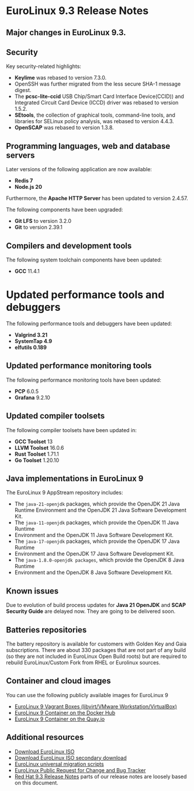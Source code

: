 # EuroLinux 9.3 Release Notes

## Major changes in EuroLinux 9.3.

## Security

Key security-related highlights:

- **Keylime** was rebased to version 7.3.0.
- OpenSSH was further migrated from the less secure SHA-1 message digest.
- The **pcsc-lite-ccid** USB Chip/Smart Card Interface Device(CCID)) and Integrated Circuit Card Device (ICCD) driver was rebased to version 1.5.2.
- **SEtools**, the collection of graphical tools, command-line tools, and libraries for SELinux policy analysis, was rebased to version 4.4.3.
- **OpenSCAP** was rebased to version 1.3.8.

## Programming languages, web and database servers

Later versions of the following application are now available:

- **Redis 7**
- **Node.js 20**

Furthermore, the **Apache HTTP Server** has been updated to version 2.4.57.

The following components have been upgraded:

- **Git LFS** to version 3.2.0
- **Git** to version 2.39.1

## Compilers and development tools

The following system toolchain components have been updated:

- **GCC** 11.4.1

# Updated performance tools and debuggers

The following performance tools and debuggers have been updated:

- **Valgrind 3.21**
- **SystemTap 4.9**
- **elfutils 0.189**

## Updated performance monitoring tools

The following performance monitoring tools have been updated:

- **PCP** 6.0.5
- **Grafana** 9.2.10

## Updated compiler toolsets

The following compiler toolsets have been updated in:

- **GCC Toolset** 13
- **LLVM Toolset** 16.0.6
- **Rust Toolset** 1.71.1
- **Go Toolset** 1.20.10

## Java implementations in EuroLinux 9

The EuroLinux 9 AppStream repository includes:

- The `java-21-openjdk` packages, which provide the OpenJDK 21 Java Runtime Environment and the OpenJDK 21 Java Software Development Kit.
- The `java-11-openjdk` packages, which provide the OpenJDK 11 Java Runtime
- Environment and the OpenJDK 11 Java Software Development Kit.
- The `java-17-openjdk` packages, which provide the OpenJDK 17 Java Runtime
- Environment and the OpenJDK 17 Java Software Development Kit.
- The `java-1.8.0-openjdk packages`, which provide the OpenJDK 8 Java Runtime
- Environment and the OpenJDK 8 Java Software Development Kit.

## Known issues

Due to evolution of build process updates for **Java 21 OpenJDK** and **SCAP Security Guide** are delayed now. They are going to be delivered soon.

## Batteries repositories

The battery repository is available for customers with Golden Key and Gaia
subscriptions. There are about 330 packages that are not part of any build (so
they are not included in EuroLinux Open Build roots) but are required to
rebuild EuroLinux/Custom Fork from RHEL or Eurolinux sources.

## Container and cloud images

You can use the following publicly available images for EuroLinux 9
- [EuroLinux 9 Vagrant Boxes (libvirt/VMware Workstation/VirtualBox)](https://app.vagrantup.com/eurolinux-vagrant/boxes/eurolinux-9)
- [EuroLinux 9 Container on the Docker Hub](https://hub.docker.com/r/eurolinux/eurolinux-9)
- [EuroLinux 9 Container on the Quay.io](https://quay.io/repository/eurolinux/eurolinux-9)

## Additional resources

- [Download EuroLinux ISO](https://fbi.cdn.euro-linux.com/isos/)
- [Download EuroLinux ISO secondary download](https://fbi2.cdn.euro-linux.com/isos/)
- [EuroLinux universal migration scripts](https://github.com/EuroLinux/eurolinux-migration-scripts)
- [EuroLinux Public Request for Change and Bug Tracker](https://github.com/EuroLinux/eurolinux-distro-bugs-and-rfc)
- [Red Hat 9.3 Release Notes](https://access.redhat.com/documentation/en-us/red_hat_enterprise_linux/9/html-single/9.3_release_notes/index) parts of our release notes are loosely based on this document.
